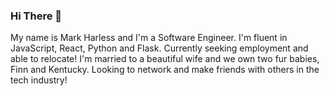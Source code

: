 ### Hi There 👋

My name is Mark Harless and I'm a Software Engineer. I'm fluent in JavaScript, React, Python and Flask. Currently seeking employment and able to relocate! I'm married to a beautiful wife and we own two fur babies, Finn and Kentucky. Looking to network and make friends with others in the tech industry!
